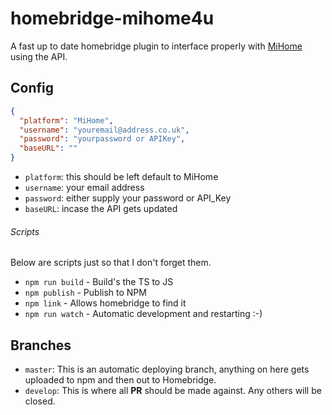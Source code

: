 # homebridge-mihome4u
A fast up to date homebridge plugin to interface properly with [MiHome](https://mihome4u.co.uk) using the API.
## Config
```json
{
  "platform": "MiHome",
  "username": "youremail@address.co.uk",
  "password": "yourpassword or APIKey",
  "baseURL": ""
}
```
- `platform`: this should be left default to MiHome
- `username`: your email address
- `password`: either supply your password or API_Key
- `baseURL`: incase the API gets updated

###### Scripts
Below are scripts just so that I don't forget them.
- `npm run build` - Build's the TS to JS
- `npm publish` - Publish to NPM
- `npm link` - Allows homebridge to find it
- `npm run watch` - Automatic development and restarting :-)

## Branches
- `master`: This is an automatic deploying branch, anything on here gets uploaded to npm and then out to Homebridge.
- `develop`: This is where all **PR** should be made against. Any others will be closed.
